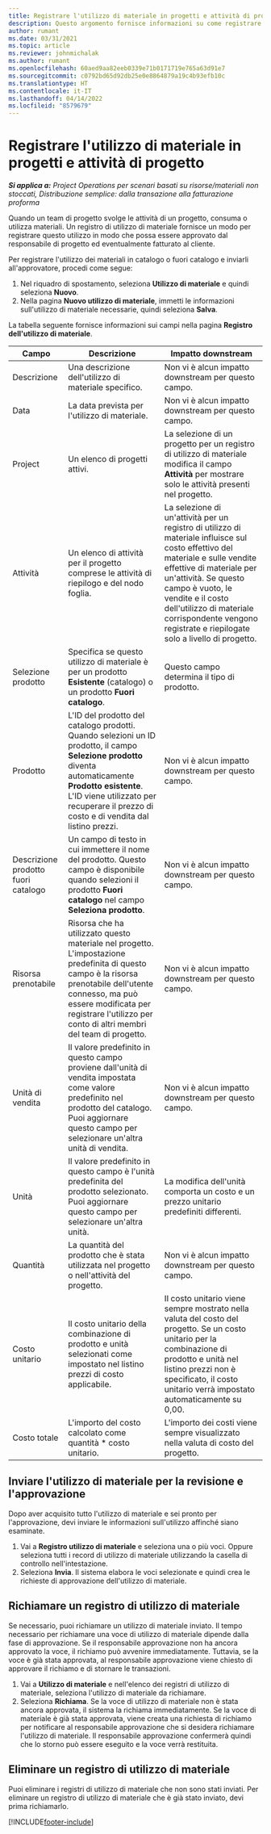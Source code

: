 ```yaml
---
title: Registrare l'utilizzo di materiale in progetti e attività di progetto
description: Questo argomento fornisce informazioni su come registrare l'utilizzo di materiale in progetti e attività di progetto.
author: rumant
ms.date: 03/31/2021
ms.topic: article
ms.reviewer: johnmichalak
ms.author: rumant
ms.openlocfilehash: 60aed9aa82eeb0339e71b0171719e765a63d91e7
ms.sourcegitcommit: c0792bd65d92db25e0e8864879a19c4b93efb10c
ms.translationtype: HT
ms.contentlocale: it-IT
ms.lasthandoff: 04/14/2022
ms.locfileid: "8579679"
---
```

# <a name="record-material-usage-on-projects-and-project-tasks"></a>Registrare l'utilizzo di materiale in progetti e attività di progetto

_**Si applica a:** Project Operations per scenari basati su risorse/materiali non stoccati, Distribuzione semplice: dalla transazione alla fatturazione proforma_

Quando un team di progetto svolge le attività di un progetto, consuma o utilizza materiali. Un registro di utilizzo di materiale fornisce un modo per registrare questo utilizzo in modo che possa essere approvato dal responsabile di progetto ed eventualmente fatturato al cliente. 

Per registrare l'utilizzo dei materiali in catalogo o fuori catalogo e inviarli all'approvatore, procedi come segue: 

1. Nel riquadro di spostamento, seleziona **Utilizzo di materiale** e quindi seleziona **Nuovo**.
2. Nella pagina **Nuovo utilizzo di materiale**, immetti le informazioni sull'utilizzo di materiale necessarie, quindi seleziona **Salva**.

La tabella seguente fornisce informazioni sui campi nella pagina **Registro dell'utilizzo di materiale**. 

| **Campo** | **Descrizione** | **Impatto downstream** |
| --- | --- | --- |
| Descrizione | Una descrizione dell'utilizzo di materiale specifico. | Non vi è alcun impatto downstream per questo campo. |
| Data | La data prevista per l'utilizzo di materiale. | Non vi è alcun impatto downstream per questo campo. |
| Project | Un elenco di progetti attivi. | La selezione di un progetto per un registro di utilizzo di materiale modifica il campo **Attività** per mostrare solo le attività presenti nel progetto. |
| Attività | Un elenco di attività per il progetto comprese le attività di riepilogo e del nodo foglia. | La selezione di un'attività per un registro di utilizzo di materiale influisce sul costo effettivo del materiale e sulle vendite effettive di materiale per un'attività. Se questo campo è vuoto, le vendite e il costo dell'utilizzo di materiale corrispondente vengono registrate e riepilogate solo a livello di progetto. |
| Selezione prodotto | Specifica se questo utilizzo di materiale è per un prodotto **Esistente** (catalogo) o un prodotto **Fuori catalogo**. | Questo campo determina il tipo di prodotto. |
| Prodotto | L'ID del prodotto del catalogo prodotti. Quando selezioni un ID prodotto, il campo **Selezione prodotto** diventa automaticamente **Prodotto esistente**. L'ID viene utilizzato per recuperare il prezzo di costo e di vendita dal listino prezzi. | Non vi è alcun impatto downstream per questo campo. |
| Descrizione prodotto fuori catalogo | Un campo di testo in cui immettere il nome del prodotto. Questo campo è disponibile quando selezioni il prodotto **Fuori catalogo** nel campo **Seleziona prodotto**.| Non vi è alcun impatto downstream per questo campo. |
| Risorsa prenotabile| Risorsa che ha utilizzato questo materiale nel progetto. L'impostazione predefinita di questo campo è la risorsa prenotabile dell'utente connesso, ma può essere modificata per registrare l'utilizzo per conto di altri membri del team di progetto. | Non vi è alcun impatto downstream per questo campo. |
| Unità di vendita | Il valore predefinito in questo campo proviene dall'unità di vendita impostata come valore predefinito nel prodotto del catalogo. Puoi aggiornare questo campo per selezionare un'altra unità di vendita. | Non vi è alcun impatto downstream per questo campo. |
| Unità | Il valore predefinito in questo campo è l'unità predefinita del prodotto selezionato. Puoi aggiornare questo campo per selezionare un'altra unità. | La modifica dell'unità comporta un costo e un prezzo unitario predefiniti differenti. |
| Quantità | La quantità del prodotto che è stata utilizzata nel progetto o nell'attività del progetto. | Non vi è alcun impatto downstream per questo campo. |
| Costo unitario | Il costo unitario della combinazione di prodotto e unità selezionati come impostato nel listino prezzi di costo applicabile. | Il costo unitario viene sempre mostrato nella valuta del costo del progetto. Se un costo unitario per la combinazione di prodotto e unità nel listino prezzi non è specificato, il costo unitario verrà impostato automaticamente su 0,00. |
| Costo totale | L'importo del costo calcolato come quantità \* costo unitario.| L'importo dei costi viene sempre visualizzato nella valuta di costo del progetto. |


## <a name="submit-material-usage-for-review-and-approval"></a>Inviare l'utilizzo di materiale per la revisione e l'approvazione 
Dopo aver acquisito tutto l'utilizzo di materiale e sei pronto per l'approvazione, devi inviare le informazioni sull'utilizzo affinché siano esaminate.

1. Vai a **Registro utilizzo di materiale** e seleziona una o più voci. Oppure seleziona tutti i record di utilizzo di materiale utilizzando la casella di controllo nell'intestazione.
2. Seleziona **Invia**. Il sistema elabora le voci selezionate e quindi crea le richieste di approvazione dell'utilizzo di materiale.

## <a name="recall-a-material-usage-log"></a>Richiamare un registro di utilizzo di materiale

Se necessario, puoi richiamare un utilizzo di materiale inviato. Il tempo necessario per richiamare una voce di utilizzo di materiale dipende dalla fase di approvazione.  Se il responsabile approvazione non ha ancora approvato la voce, il richiamo può avvenire immediatamente. Tuttavia, se la voce è già stata approvata, al responsabile approvazione viene chiesto di approvare il richiamo e di stornare le transazioni.

1. Vai a **Utilizzo di materiale** e nell'elenco dei registri di utilizzo di materiale, seleziona l'utilizzo di materiale da richiamare.
2. Seleziona **Richiama**. Se la voce di utilizzo di materiale non è stata ancora approvata, il sistema la richiama immediatamente. Se la voce di materiale è già stata approvata, viene creata una richiesta di richiamo per notificare al responsabile approvazione che si desidera richiamare l'utilizzo di materiale. Il responsabile approvazione confermerà quindi che lo storno può essere eseguito e la voce verrà restituita.

## <a name="delete-a-material-usage-log"></a>Eliminare un registro di utilizzo di materiale

Puoi eliminare i registri di utilizzo di materiale che non sono stati inviati. Per eliminare un registro di utilizzo di materiale che è già stato inviato, devi prima richiamarlo.



[!INCLUDE[footer-include](../includes/footer-banner.md)]
